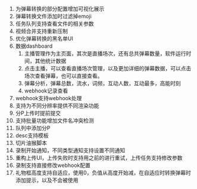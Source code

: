 1. 为弹幕转换的部分配置增加可视化展示
2. 弹幕转换文件添加时过滤掉emoji
3. 任务队列支持查看文件的相关参数
4. 视频合并支持重新压制
5. 优化弹幕转换的黑名单UI
6. 数据dashboard
   1. 主播管理作为主页面，其次是直播场次，还有总共弹幕数量，软件运行时间，其他统计数据
   2. 点击主播，可以查看直播场次管理，以及更加详细的弹幕数据，可以点击场次查看弹幕，也可以直接查看。
   3. 弹幕分析，弹幕总数，流水，词频，互动人数，互动最多，高能时刻
   4. webhook记录查看
7. webhook支持webhook处理
8. 支持为不同分辨率提供不同渲染功能
9. 分P上传时提前提交
10. 支持批量功能增加文件名冲突检测
11. 队列中添加分P
12. desc支持模板
13. 切片油猴脚本
14. 录制开始通知，不同类型通知支持设置不同通知
15. 重构上传UI，上传失败时支持用之前的进行重试，上传任务支持修改参数
16. 录制支持直接修改webhook配置
17. 礼物框高度支持自适应，使用0，负值从高度开始减，在自适应时转换弹幕时添加提示，以及不会被使用
